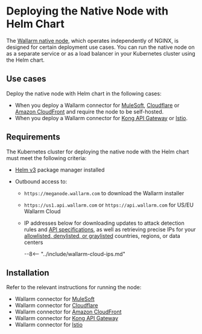 [api-spec-enforcement-docs]:             ../../api-specification-enforcement/overview.md
[ip-list-docs]:                          ../../user-guides/ip-lists/overview.md

# Deploying the Native Node with Helm Chart

The [Wallarm native node](../nginx-native-node-internals.md), which operates independently of NGINX, is designed for certain deployment use cases. You can run the native node on as a separate service or as a load balancer in your Kubernetes cluster using the Helm chart.

## Use cases

Deploy the native node with Helm chart in the following cases:

* When you deploy a Wallarm connector for [MuleSoft](../connectors/mulesoft.md), [Cloudflare](../connectors/cloudflare.md) or [Amazon CloudFront](../connectors/aws-lambda.md) and require the node to be self-hosted.
* When you deploy a Wallarm connector for [Kong API Gateway](../connectors/kong-api-gateway.md) or [Istio](../connectors/istio.md).

## Requirements

The Kubernetes cluster for deploying the native node with the Helm chart must meet the following criteria:

* [Helm v3](https://helm.sh/) package manager installed
* Outbound access to:

    * `https://meganode.wallarm.com` to download the Wallarm installer
    * `https://us1.api.wallarm.com` or `https://api.wallarm.com` for US/EU Wallarm Cloud
    * IP addresses below for downloading updates to attack detection rules and [API specifications][api-spec-enforcement-docs], as well as retrieving precise IPs for your [allowlisted, denylisted, or graylisted][ip-list-docs] countries, regions, or data centers

        --8<-- "../include/wallarm-cloud-ips.md"

## Installation

Refer to the relevant instructions for running the node:

* Wallarm connector for [MuleSoft](../connectors/mulesoft.md)
* Wallarm connector for [Cloudflare](../connectors/cloudflare.md)
* Wallarm connector for [Amazon CloudFront](../connectors/aws-lambda.md)
* Wallarm connector for [Kong API Gateway](../connectors/kong-api-gateway.md)
* Wallarm connector for [Istio](../connectors/istio.md)
